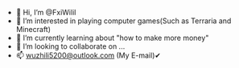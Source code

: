 - 👋 Hi, I’m @FxiWilil
- 👀 I’m interested in playing computer games(Such as Terraria and Minecraft)
- 🌱 I’m currently learning about "how to make more money"
- 💞️ I’m looking to collaborate on ...
- 📫 wuzhili5200@outlook.com (My E-mail)✔

<!---
FxiWilil/FxiWilil is a ✨ special ✨ repository because its `README.md` (this file) appears on your GitHub profile.
You can click the Preview link to take a look at your changes.
--->
